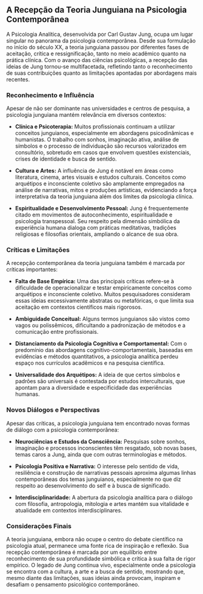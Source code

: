 
## A Recepção da Teoria Junguiana na Psicologia Contemporânea

A Psicologia Analítica, desenvolvida por Carl Gustav Jung, ocupa um lugar singular no panorama da psicologia contemporânea. Desde sua formulação no início do século XX, a teoria junguiana passou por diferentes fases de aceitação, crítica e ressignificação, tanto no meio acadêmico quanto na prática clínica. Com o avanço das ciências psicológicas, a recepção das ideias de Jung tornou-se multifacetada, refletindo tanto o reconhecimento de suas contribuições quanto as limitações apontadas por abordagens mais recentes.

### Reconhecimento e Influência

Apesar de não ser dominante nas universidades e centros de pesquisa, a psicologia junguiana mantém relevância em diversos contextos:

- **Clínica e Psicoterapia:** Muitos profissionais continuam a utilizar conceitos junguianos, especialmente em abordagens psicodinâmicas e humanistas. O trabalho com sonhos, imaginação ativa, análise de símbolos e o processo de individuação são recursos valorizados em consultório, sobretudo em casos que envolvem questões existenciais, crises de identidade e busca de sentido.

- **Cultura e Artes:** A influência de Jung é notável em áreas como literatura, cinema, artes visuais e estudos culturais. Conceitos como arquétipos e inconsciente coletivo são amplamente empregados na análise de narrativas, mitos e produções artísticas, evidenciando a força interpretativa da teoria junguiana além dos limites da psicologia clínica.

- **Espiritualidade e Desenvolvimento Pessoal:** Jung é frequentemente citado em movimentos de autoconhecimento, espiritualidade e psicologia transpessoal. Seu respeito pela dimensão simbólica da experiência humana dialoga com práticas meditativas, tradições religiosas e filosofias orientais, ampliando o alcance de sua obra.

### Críticas e Limitações

A recepção contemporânea da teoria junguiana também é marcada por críticas importantes:

- **Falta de Base Empírica:** Uma das principais críticas refere-se à dificuldade de operacionalizar e testar empiricamente conceitos como arquétipos e inconsciente coletivo. Muitos pesquisadores consideram essas ideias excessivamente abstratas ou metafóricas, o que limita sua aceitação em contextos científicos mais rigorosos.

- **Ambiguidade Conceitual:** Alguns termos junguianos são vistos como vagos ou polissêmicos, dificultando a padronização de métodos e a comunicação entre profissionais.

- **Distanciamento da Psicologia Cognitiva e Comportamental:** Com o predomínio das abordagens cognitivo-comportamentais, baseadas em evidências e métodos quantitativos, a psicologia analítica perdeu espaço nos currículos acadêmicos e na pesquisa científica.

- **Universalidade dos Arquétipos:** A ideia de que certos símbolos e padrões são universais é contestada por estudos interculturais, que apontam para a diversidade e especificidade das experiências humanas.

### Novos Diálogos e Perspectivas

Apesar das críticas, a psicologia junguiana tem encontrado novas formas de diálogo com a psicologia contemporânea:

- **Neurociências e Estudos da Consciência:** Pesquisas sobre sonhos, imaginação e processos inconscientes têm resgatado, sob novas bases, temas caros a Jung, ainda que com outras terminologias e métodos.

- **Psicologia Positiva e Narrativa:** O interesse pelo sentido de vida, resiliência e construção de narrativas pessoais aproxima algumas linhas contemporâneas dos temas junguianos, especialmente no que diz respeito ao desenvolvimento do self e à busca de significado.

- **Interdisciplinaridade:** A abertura da psicologia analítica para o diálogo com filosofia, antropologia, mitologia e artes mantém sua vitalidade e atualidade em contextos interdisciplinares.

### Considerações Finais

A teoria junguiana, embora não ocupe o centro do debate científico na psicologia atual, permanece uma fonte rica de inspiração e reflexão. Sua recepção contemporânea é marcada por um equilíbrio entre reconhecimento de sua profundidade simbólica e crítica à sua falta de rigor empírico. O legado de Jung continua vivo, especialmente onde a psicologia se encontra com a cultura, a arte e a busca de sentido, mostrando que, mesmo diante das limitações, suas ideias ainda provocam, inspiram e desafiam o pensamento psicológico contemporâneo.
```
